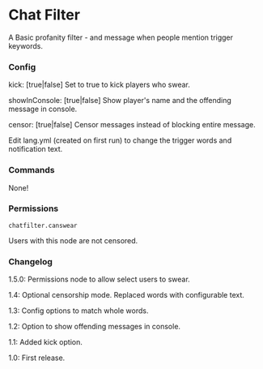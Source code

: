 Chat Filter
===========

A Basic profanity filter - and message when people mention trigger keywords.

### Config

kick: [true|false] Set to true to kick players who swear.

showInConsole: [true|false] Show player's name and the offending message in console.

censor: [true|false] Censor messages instead of blocking entire message.

Edit lang.yml (created on first run) to change the trigger words and notification text. 

### Commands

None!


### Permissions

    chatfilter.canswear
Users with this node are not censored.


### Changelog
1.5.0:  Permissions node to allow select users to swear.

1.4:  Optional censorship mode.  Replaced words with configurable text.

1.3:  Config options to match whole words.

1.2:  Option to show offending messages in console.

1.1:  Added kick option.

1.0:  First release.

